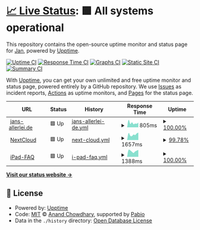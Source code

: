 # [📈 Live Status](https://demo.upptime.js.org): <!--live status--> **🟩 All systems operational**

This repository contains the open-source uptime monitor and status page for [Jan](https://demo.upptime.js.org), powered by [Upptime](https://github.com/upptime/upptime).

[![Uptime CI](https://github.com/modelrailroader/status-iPad-FAQ/workflows/Uptime%20CI/badge.svg)](https://github.com/modelrailroader/status-iPad-FAQ/actions?query=workflow%3A%22Uptime+CI%22)
[![Response Time CI](https://github.com/modelrailroader/status-iPad-FAQ/workflows/Response%20Time%20CI/badge.svg)](https://github.com/modelrailroader/status-iPad-FAQ/actions?query=workflow%3A%22Response+Time+CI%22)
[![Graphs CI](https://github.com/modelrailroader/status-iPad-FAQ/workflows/Graphs%20CI/badge.svg)](https://github.com/modelrailroader/status-iPad-FAQ/actions?query=workflow%3A%22Graphs+CI%22)
[![Static Site CI](https://github.com/modelrailroader/status-iPad-FAQ/workflows/Static%20Site%20CI/badge.svg)](https://github.com/modelrailroader/status-iPad-FAQ/actions?query=workflow%3A%22Static+Site+CI%22)
[![Summary CI](https://github.com/modelrailroader/status-iPad-FAQ/workflows/Summary%20CI/badge.svg)](https://github.com/modelrailroader/status-iPad-FAQ/actions?query=workflow%3A%22Summary+CI%22)

With [Upptime](https://upptime.js.org), you can get your own unlimited and free uptime monitor and status page, powered entirely by a GitHub repository. We use [Issues](https://github.com/modelrailroader/status-iPad-FAQ/issues) as incident reports, [Actions](https://github.com/modelrailroader/status-iPad-FAQ/actions) as uptime monitors, and [Pages](https://demo.upptime.js.org) for the status page.

<!--start: status pages-->
<!-- This summary is generated by Upptime (https://github.com/upptime/upptime) -->
<!-- Do not edit this manually, your changes will be overwritten -->
<!-- prettier-ignore -->
| URL | Status | History | Response Time | Uptime |
| --- | ------ | ------- | ------------- | ------ |
| <img alt="" src="https://icons.duckduckgo.com/ip3/www.jans-allerlei.de.ico" height="13"> [jans-allerlei.de](https://www.jans-allerlei.de) | 🟩 Up | [jans-allerlei-de.yml](https://github.com/modelrailroader/status-upptime/commits/HEAD/history/jans-allerlei-de.yml) | <details><summary><img alt="Response time graph" src="./graphs/jans-allerlei-de/response-time-week.png" height="20"> 805ms</summary><br><a href="https://status.jans-allerlei.de/history/jans-allerlei-de"><img alt="Response time 776" src="https://img.shields.io/endpoint?url=https%3A%2F%2Fraw.githubusercontent.com%2Fmodelrailroader%2Fstatus-upptime%2FHEAD%2Fapi%2Fjans-allerlei-de%2Fresponse-time.json"></a><br><a href="https://status.jans-allerlei.de/history/jans-allerlei-de"><img alt="24-hour response time 856" src="https://img.shields.io/endpoint?url=https%3A%2F%2Fraw.githubusercontent.com%2Fmodelrailroader%2Fstatus-upptime%2FHEAD%2Fapi%2Fjans-allerlei-de%2Fresponse-time-day.json"></a><br><a href="https://status.jans-allerlei.de/history/jans-allerlei-de"><img alt="7-day response time 805" src="https://img.shields.io/endpoint?url=https%3A%2F%2Fraw.githubusercontent.com%2Fmodelrailroader%2Fstatus-upptime%2FHEAD%2Fapi%2Fjans-allerlei-de%2Fresponse-time-week.json"></a><br><a href="https://status.jans-allerlei.de/history/jans-allerlei-de"><img alt="30-day response time 776" src="https://img.shields.io/endpoint?url=https%3A%2F%2Fraw.githubusercontent.com%2Fmodelrailroader%2Fstatus-upptime%2FHEAD%2Fapi%2Fjans-allerlei-de%2Fresponse-time-month.json"></a><br><a href="https://status.jans-allerlei.de/history/jans-allerlei-de"><img alt="1-year response time 776" src="https://img.shields.io/endpoint?url=https%3A%2F%2Fraw.githubusercontent.com%2Fmodelrailroader%2Fstatus-upptime%2FHEAD%2Fapi%2Fjans-allerlei-de%2Fresponse-time-year.json"></a></details> | <details><summary><a href="https://status.jans-allerlei.de/history/jans-allerlei-de">100.00%</a></summary><a href="https://status.jans-allerlei.de/history/jans-allerlei-de"><img alt="All-time uptime 100.00%" src="https://img.shields.io/endpoint?url=https%3A%2F%2Fraw.githubusercontent.com%2Fmodelrailroader%2Fstatus-upptime%2FHEAD%2Fapi%2Fjans-allerlei-de%2Fuptime.json"></a><br><a href="https://status.jans-allerlei.de/history/jans-allerlei-de"><img alt="24-hour uptime 100.00%" src="https://img.shields.io/endpoint?url=https%3A%2F%2Fraw.githubusercontent.com%2Fmodelrailroader%2Fstatus-upptime%2FHEAD%2Fapi%2Fjans-allerlei-de%2Fuptime-day.json"></a><br><a href="https://status.jans-allerlei.de/history/jans-allerlei-de"><img alt="7-day uptime 100.00%" src="https://img.shields.io/endpoint?url=https%3A%2F%2Fraw.githubusercontent.com%2Fmodelrailroader%2Fstatus-upptime%2FHEAD%2Fapi%2Fjans-allerlei-de%2Fuptime-week.json"></a><br><a href="https://status.jans-allerlei.de/history/jans-allerlei-de"><img alt="30-day uptime 100.00%" src="https://img.shields.io/endpoint?url=https%3A%2F%2Fraw.githubusercontent.com%2Fmodelrailroader%2Fstatus-upptime%2FHEAD%2Fapi%2Fjans-allerlei-de%2Fuptime-month.json"></a><br><a href="https://status.jans-allerlei.de/history/jans-allerlei-de"><img alt="1-year uptime 100.00%" src="https://img.shields.io/endpoint?url=https%3A%2F%2Fraw.githubusercontent.com%2Fmodelrailroader%2Fstatus-upptime%2FHEAD%2Fapi%2Fjans-allerlei-de%2Fuptime-year.json"></a></details>
| <img alt="" src="https://icons.duckduckgo.com/ip3/cloud.jans-allerlei.de.ico" height="13"> [NextCloud](https://cloud.jans-allerlei.de) | 🟩 Up | [next-cloud.yml](https://github.com/modelrailroader/status-upptime/commits/HEAD/history/next-cloud.yml) | <details><summary><img alt="Response time graph" src="./graphs/next-cloud/response-time-week.png" height="20"> 1657ms</summary><br><a href="https://status.jans-allerlei.de/history/next-cloud"><img alt="Response time 1455" src="https://img.shields.io/endpoint?url=https%3A%2F%2Fraw.githubusercontent.com%2Fmodelrailroader%2Fstatus-upptime%2FHEAD%2Fapi%2Fnext-cloud%2Fresponse-time.json"></a><br><a href="https://status.jans-allerlei.de/history/next-cloud"><img alt="24-hour response time 2154" src="https://img.shields.io/endpoint?url=https%3A%2F%2Fraw.githubusercontent.com%2Fmodelrailroader%2Fstatus-upptime%2FHEAD%2Fapi%2Fnext-cloud%2Fresponse-time-day.json"></a><br><a href="https://status.jans-allerlei.de/history/next-cloud"><img alt="7-day response time 1657" src="https://img.shields.io/endpoint?url=https%3A%2F%2Fraw.githubusercontent.com%2Fmodelrailroader%2Fstatus-upptime%2FHEAD%2Fapi%2Fnext-cloud%2Fresponse-time-week.json"></a><br><a href="https://status.jans-allerlei.de/history/next-cloud"><img alt="30-day response time 1392" src="https://img.shields.io/endpoint?url=https%3A%2F%2Fraw.githubusercontent.com%2Fmodelrailroader%2Fstatus-upptime%2FHEAD%2Fapi%2Fnext-cloud%2Fresponse-time-month.json"></a><br><a href="https://status.jans-allerlei.de/history/next-cloud"><img alt="1-year response time 1455" src="https://img.shields.io/endpoint?url=https%3A%2F%2Fraw.githubusercontent.com%2Fmodelrailroader%2Fstatus-upptime%2FHEAD%2Fapi%2Fnext-cloud%2Fresponse-time-year.json"></a></details> | <details><summary><a href="https://status.jans-allerlei.de/history/next-cloud">99.78%</a></summary><a href="https://status.jans-allerlei.de/history/next-cloud"><img alt="All-time uptime 99.97%" src="https://img.shields.io/endpoint?url=https%3A%2F%2Fraw.githubusercontent.com%2Fmodelrailroader%2Fstatus-upptime%2FHEAD%2Fapi%2Fnext-cloud%2Fuptime.json"></a><br><a href="https://status.jans-allerlei.de/history/next-cloud"><img alt="24-hour uptime 98.44%" src="https://img.shields.io/endpoint?url=https%3A%2F%2Fraw.githubusercontent.com%2Fmodelrailroader%2Fstatus-upptime%2FHEAD%2Fapi%2Fnext-cloud%2Fuptime-day.json"></a><br><a href="https://status.jans-allerlei.de/history/next-cloud"><img alt="7-day uptime 99.78%" src="https://img.shields.io/endpoint?url=https%3A%2F%2Fraw.githubusercontent.com%2Fmodelrailroader%2Fstatus-upptime%2FHEAD%2Fapi%2Fnext-cloud%2Fuptime-week.json"></a><br><a href="https://status.jans-allerlei.de/history/next-cloud"><img alt="30-day uptime 99.95%" src="https://img.shields.io/endpoint?url=https%3A%2F%2Fraw.githubusercontent.com%2Fmodelrailroader%2Fstatus-upptime%2FHEAD%2Fapi%2Fnext-cloud%2Fuptime-month.json"></a><br><a href="https://status.jans-allerlei.de/history/next-cloud"><img alt="1-year uptime 99.97%" src="https://img.shields.io/endpoint?url=https%3A%2F%2Fraw.githubusercontent.com%2Fmodelrailroader%2Fstatus-upptime%2FHEAD%2Fapi%2Fnext-cloud%2Fuptime-year.json"></a></details>
| <img alt="" src="https://icons.duckduckgo.com/ip3/www.melle-gymnasium.de.ico" height="13"> [iPad-FAQ](https://www.melle-gymnasium.de/ipad-faq) | 🟩 Up | [i-pad-faq.yml](https://github.com/modelrailroader/status-upptime/commits/HEAD/history/i-pad-faq.yml) | <details><summary><img alt="Response time graph" src="./graphs/i-pad-faq/response-time-week.png" height="20"> 1388ms</summary><br><a href="https://status.jans-allerlei.de/history/i-pad-faq"><img alt="Response time 1424" src="https://img.shields.io/endpoint?url=https%3A%2F%2Fraw.githubusercontent.com%2Fmodelrailroader%2Fstatus-upptime%2FHEAD%2Fapi%2Fi-pad-faq%2Fresponse-time.json"></a><br><a href="https://status.jans-allerlei.de/history/i-pad-faq"><img alt="24-hour response time 1654" src="https://img.shields.io/endpoint?url=https%3A%2F%2Fraw.githubusercontent.com%2Fmodelrailroader%2Fstatus-upptime%2FHEAD%2Fapi%2Fi-pad-faq%2Fresponse-time-day.json"></a><br><a href="https://status.jans-allerlei.de/history/i-pad-faq"><img alt="7-day response time 1388" src="https://img.shields.io/endpoint?url=https%3A%2F%2Fraw.githubusercontent.com%2Fmodelrailroader%2Fstatus-upptime%2FHEAD%2Fapi%2Fi-pad-faq%2Fresponse-time-week.json"></a><br><a href="https://status.jans-allerlei.de/history/i-pad-faq"><img alt="30-day response time 1542" src="https://img.shields.io/endpoint?url=https%3A%2F%2Fraw.githubusercontent.com%2Fmodelrailroader%2Fstatus-upptime%2FHEAD%2Fapi%2Fi-pad-faq%2Fresponse-time-month.json"></a><br><a href="https://status.jans-allerlei.de/history/i-pad-faq"><img alt="1-year response time 1468" src="https://img.shields.io/endpoint?url=https%3A%2F%2Fraw.githubusercontent.com%2Fmodelrailroader%2Fstatus-upptime%2FHEAD%2Fapi%2Fi-pad-faq%2Fresponse-time-year.json"></a></details> | <details><summary><a href="https://status.jans-allerlei.de/history/i-pad-faq">100.00%</a></summary><a href="https://status.jans-allerlei.de/history/i-pad-faq"><img alt="All-time uptime 0.00%" src="https://img.shields.io/endpoint?url=https%3A%2F%2Fraw.githubusercontent.com%2Fmodelrailroader%2Fstatus-upptime%2FHEAD%2Fapi%2Fi-pad-faq%2Fuptime.json"></a><br><a href="https://status.jans-allerlei.de/history/i-pad-faq"><img alt="24-hour uptime 100.00%" src="https://img.shields.io/endpoint?url=https%3A%2F%2Fraw.githubusercontent.com%2Fmodelrailroader%2Fstatus-upptime%2FHEAD%2Fapi%2Fi-pad-faq%2Fuptime-day.json"></a><br><a href="https://status.jans-allerlei.de/history/i-pad-faq"><img alt="7-day uptime 100.00%" src="https://img.shields.io/endpoint?url=https%3A%2F%2Fraw.githubusercontent.com%2Fmodelrailroader%2Fstatus-upptime%2FHEAD%2Fapi%2Fi-pad-faq%2Fuptime-week.json"></a><br><a href="https://status.jans-allerlei.de/history/i-pad-faq"><img alt="30-day uptime 100.00%" src="https://img.shields.io/endpoint?url=https%3A%2F%2Fraw.githubusercontent.com%2Fmodelrailroader%2Fstatus-upptime%2FHEAD%2Fapi%2Fi-pad-faq%2Fuptime-month.json"></a><br><a href="https://status.jans-allerlei.de/history/i-pad-faq"><img alt="1-year uptime 0.00%" src="https://img.shields.io/endpoint?url=https%3A%2F%2Fraw.githubusercontent.com%2Fmodelrailroader%2Fstatus-upptime%2FHEAD%2Fapi%2Fi-pad-faq%2Fuptime-year.json"></a></details>

<!--end: status pages-->

[**Visit our status website →**](https://demo.upptime.js.org)

## 📄 License

- Powered by: [Upptime](https://github.com/upptime/upptime)
- Code: [MIT](./LICENSE) © [Anand Chowdhary](https://anandchowdhary.com), supported by [Pabio](https://pabio.com)
- Data in the `./history` directory: [Open Database License](https://opendatacommons.org/licenses/odbl/1-0/)
